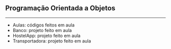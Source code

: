 ## Programação Orientada a Objetos

---
- Aulas: códigos feitos em aula
- Banco: projeto feito em aula
- HostelApp: projeto feito em aula
- Transportadora: projeto feito em aula